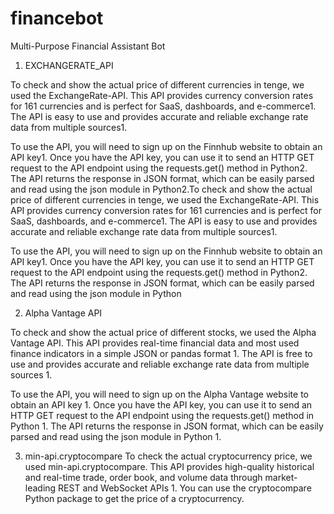 # financebot
Multi-Purpose Financial Assistant Bot

1) EXCHANGERATE_API

To check and show the actual price of different currencies in tenge, we used the ExchangeRate-API. This API provides currency conversion rates for 161 currencies and is perfect for SaaS, dashboards, and e-commerce1. The API is easy to use and provides accurate and reliable exchange rate data from multiple sources1.

To use the API, you will need to sign up on the Finnhub website to obtain an API key1. Once you have the API key, you can use it to send an HTTP GET request to the API endpoint using the requests.get() method in Python2. The API returns the response in JSON format, which can be easily parsed and read using the json module in Python2.To check and show the actual price of different currencies in tenge, we used the ExchangeRate-API. This API provides currency conversion rates for 161 currencies and is perfect for SaaS, dashboards, and e-commerce1. The API is easy to use and provides accurate and reliable exchange rate data from multiple sources1.

To use the API, you will need to sign up on the Finnhub website to obtain an API key1. Once you have the API key, you can use it to send an HTTP GET request to the API endpoint using the requests.get() method in Python2. The API returns the response in JSON format, which can be easily parsed and read using the json module in Python

2) Alpha Vantage API

To check and show the actual price of different stocks, we used the Alpha Vantage API. This API provides real-time financial data and most used finance indicators in a simple JSON or pandas format 1. The API is free to use and provides accurate and reliable exchange rate data from multiple sources 1.

To use the API, you will need to sign up on the Alpha Vantage website to obtain an API key 1. Once you have the API key, you can use it to send an HTTP GET request to the API endpoint using the requests.get() method in Python 1. The API returns the response in JSON format, which can be easily parsed and read using the json module in Python 1.

3) min-api.cryptocompare
To check the actual cryptocurrency price, we used min-api.cryptocompare. This API provides high-quality historical and real-time trade, order book, and volume data through market-leading REST and WebSocket APIs 1.
You can use the cryptocompare Python package to get the price of a cryptocurrency. 
